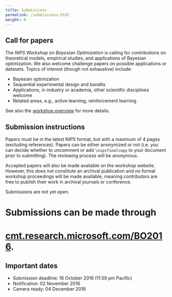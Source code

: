 ```yaml
---
title: Submissions
permalink: /submissions.html
weight: 0
---
```




## Call for papers

The *NIPS Workshop on Bayesian Optimization* is calling for contributions on
theoretical models, empirical studies, and applications of Bayesian
optimization. We also welcome challenge papers on possible applications or
datasets. Topics of interest (though not exhaustive) include:

- Bayesian optimization
- Sequential experimental design and bandits
- Applications, in industry or academia, other scientific disciplines welcome
- Related areas, e.g., active learning, reinforcement learning

See also the [workshop overview](index.html) for more details.


## Submission instructions

Papers must be in the latest NIPS format, but with a maximum of 4 pages
(excluding references). Papers can be either anonymized or not (i.e. you can
decide whether to uncomment or add `\nipsfinalcopy` to your document prior to
submitting). The reviewing process will be anonymous.

Accepted papers will also be made available on the workshop website. However,
this does not constitute an archival publication and no formal workshop
proceedings will be made available, meaning contributors are free to publish
their work in archival journals or conference.

Submissions are not yet open.
# Submissions can be made through
# [cmt.research.microsoft.com/BO2016](https://cmt.research.microsoft.com/BO2016).

## Important dates

- Submission deadline: 16 October 2016 (11:59 pm Pacific)
- Notification: 02 November 2016
- Camera ready: 04 December 2016

